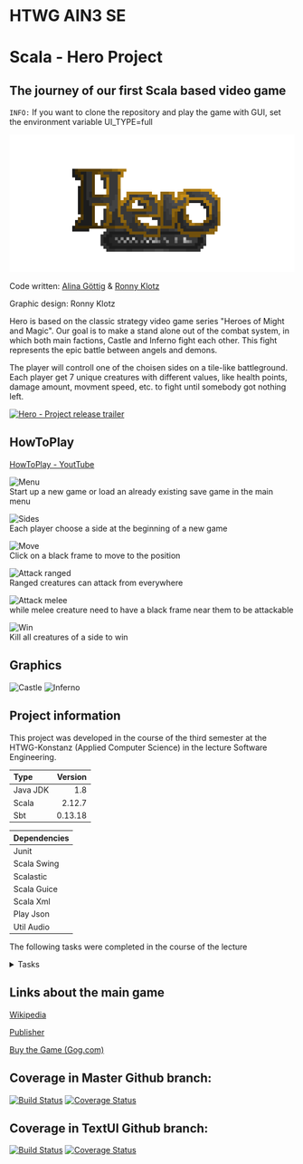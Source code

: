 # HTWG AIN3 SE 
Scala - Hero Project
=====================================================
## The journey of our first Scala based video game
`INFO:` If you want to clone the repository and play the game with GUI, set the environment variable UI_TYPE=full <br>

![](src/main/scala/de/htwg/se/aview/Graphics/UI/Font.png)

Code written: [Alina Göttig](https://github.com/AlinaGoettig) & [Ronny Klotz](https://github.com/ShuraBlack)

Graphic design: Ronny Klotz

Hero is based on the classic strategy video game series "Heroes of Might and Magic". 
Our goal is to make a stand alone out of the combat system, in which both main factions, Castle and Inferno fight each other.
This fight represents the epic battle between angels and demons.

The player will controll one of the choisen sides on a tile-like battleground. Each player get 7 unique creatures with
different values, like health points, damage amount, movment speed, etc. to fight until somebody got nothing left.

[![Hero - Project release trailer](https://s12.directupload.net/images/210116/yfv8fb55.png)](https://youtu.be/WEJsVZXKBGw "Hero - Project release trailer")

## HowToPlay

[HowToPlay - YoutTube](https://youtu.be/xgbU-B7nY3g)

![Menu](https://s12.directupload.net/images/210123/rj5drxze.gif)
<br> Start up a new game or load an already existing save game in the main menu

![Sides](https://s12.directupload.net/images/210123/oy9xmx5u.gif)
<br> Each player choose a side at the beginning of a new game

![Move](https://s12.directupload.net/images/210123/nexl58h2.gif)
<br> Click on a black frame to move to the position

![Attack ranged](https://s12.directupload.net/images/210123/qfwuhx9n.gif)
<br> Ranged creatures can attack from everywhere

![Attack melee](https://s12.directupload.net/images/210123/pk65or2n.gif)
<br> while melee creature need to have a black frame near them to be attackable

![Win](https://s12.directupload.net/images/210123/nht7qkzs.gif)
<br> Kill all creatures of a side to win

## Graphics

![Castle](https://s12.directupload.net/images/210123/iq2u8twz.png)
![Inferno](https://s12.directupload.net/images/210123/j7g4vxtw.png)

## Project information

This project was developed in the course of the third semester at the HTWG-Konstanz (Applied Computer Science) in the lecture
Software Engineering.

Type | Version
:--- | ---:
Java JDK  | 1.8 
Scala | 2.12.7
Sbt | 0.13.18

Dependencies |
:--- |
Junit  |
Scala Swing |
Scalastic |
Scala Guice |
Scala Xml |
Play Json |
Util Audio |

The following tasks were completed in the course of the lecture

<details>
           <summary>Tasks</summary>
           <summary>Project Setup with SBT</summary>
           <p>https://moodle.htwg-konstanz.de/moodle/mod/url/view.php?id=122863</p>
           <summary>Version Control Systems - Git</summary>
           <p>https://moodle.htwg-konstanz.de/moodle/mod/url/view.php?id=126192</p>
           <summary>Agile Development</summary>
           <p>https://moodle.htwg-konstanz.de/moodle/mod/url/view.php?id=24751</p>
           <summary>Text User Interface</summary>
           <p>https://moodle.htwg-konstanz.de/moodle/mod/url/view.php?id=126809</p>
           <summary>MVC Architecture</summary>
           <p>https://moodle.htwg-konstanz.de/moodle/mod/url/view.php?id=127348</p>
           <summary>Continuous Deployment</summary>
           <p>https://moodle.htwg-konstanz.de/moodle/mod/url/view.php?id=127736</p>
           <summary>Design Pattern</summary>
           <p>https://moodle.htwg-konstanz.de/moodle/mod/url/view.php?id=128269</p>
           <summary>Undo/Redo Manager</summary>
           <p>https://moodle.htwg-konstanz.de/moodle/mod/url/view.php?id=128270</p>
           <summary>Graphical User Interface</summary>
           <p>https://moodle.htwg-konstanz.de/moodle/mod/url/view.php?id=129369</p>
           <summary>Components</summary>
           <p>https://moodle.htwg-konstanz.de/moodle/mod/url/view.php?id=129894</p>
           <summary>Dependency Injection</summary>
           <p>https://moodle.htwg-konstanz.de/moodle/mod/url/view.php?id=130308</p>
           <summary>FileIO</summary>
           <p>https://moodle.htwg-konstanz.de/moodle/mod/url/view.php?id=130751</p>
           <summary>Docker</summary>
           <p>https://moodle.htwg-konstanz.de/moodle/mod/url/view.php?id=131651</p>
</details>

## Links about the main game

[Wikipedia](https://de.wikipedia.org/wiki/Heroes_of_Might_%26_Magic_3)

[Publisher](https://www.ubisoft.com/de-de/game/heroes-of-might-and-magic-3-hd)

[Buy the Game (Gog.com)](https://www.gog.com/game/heroes_of_might_and_magic_3_complete_edition)


## Coverage in Master Github branch:

[![Build Status](https://travis-ci.org/AlinaGoettig/hero.svg?branch=master)](https://travis-ci.org/AlinaGoettig/hero)
[![Coverage Status](https://coveralls.io/repos/github/AlinaGoettig/hero/badge.svg?branch=master)](https://coveralls.io/github/AlinaGoettig/hero?branch=master)

## Coverage in TextUI Github branch:

[![Build Status](https://travis-ci.org/AlinaGoettig/hero.svg?branch=master)](https://travis-ci.org/AlinaGoettig/hero)
[![Coverage Status](https://coveralls.io/repos/github/AlinaGoettig/hero/badge.svg?branch=TextUI)](https://coveralls.io/github/AlinaGoettig/hero?branch=TextUI)
